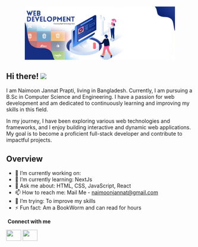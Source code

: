 <p align="center"><img width="80%" src="./Assets/webdevelopmentbanner.jpg" /></p>


## Hi there! <img src="https://media.giphy.com/media/hvRJCLFzcasrR4ia7z/giphy.gif" width="5%">
I am Naimoon Jannat Prapti, living in Bangladesh. Currently, I am pursuing a B.Sc in Computer Science and Engineering. I have a passion for web development and am dedicated to continuously learning and improving my skills in this field.

In my journey, I have been exploring various web technologies and frameworks, and I enjoy building interactive and dynamic web applications. My goal is to become a proficient full-stack developer and contribute to impactful projects.


## Overview

- 🔭 I’m currently working on: 
- 🌱 I’m currently learning: NextJs
- 💬 Ask me about: HTML, CSS, JavaScript, React
- 📫 How to reach me: Mail Me - naimoonjannat@gmail.com
- 🤔 I’m trying: To improve my skills 
- ⚡ Fun fact: Am a BookWorm and can read for hours

 &nbsp;**Connect with me**
<p align="left">
<a href="https://www.linkedin.com/in/naimoon-jannat922" target="blank"><img align="center" src="https://raw.githubusercontent.com/rahuldkjain/github-profile-readme-generator/master/src/images/icons/Social/linked-in-alt.svg" height="30" width="40" /></a>
<a href="https://www.facebook.com/naimoon.jannat" target="blank"><img align="center" src="https://raw.githubusercontent.com/rahuldkjain/github-profile-readme-generator/master/src/images/icons/Social/facebook.svg" height="30" width="40" /></a>
